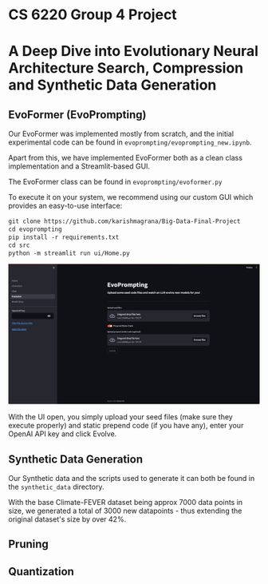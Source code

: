 # CS 6220 Group 4 Project

# A Deep Dive into Evolutionary Neural Architecture Search, Compression and Synthetic Data Generation

## EvoFormer (EvoPrompting)

Our EvoFormer was implemented mostly from scratch, and the initial experimental code can be found in `evoprompting/evoprompting_new.ipynb`.

Apart from this, we have implemented EvoFormer both as a clean class implementation and a Streamlit-based GUI.

The EvoFormer class can be found in `evoprompting/evoformer.py`

To execute it on your system, we recommend using our custom GUI which provides an easy-to-use interface:

```
git clone https://github.com/karishmagrana/Big-Data-Final-Project
cd evoprompting
pip install -r requirements.txt
cd src
python -m streamlit run ui/Home.py
```

![evo](assets/evo.png)

With the UI open, you simply upload your seed files (make sure they execute properly) and static prepend code (if you have any), enter your OpenAI API key and click Evolve.

## Synthetic Data Generation

Our Synthetic data and the scripts used to generate it can both be found in the `synthetic_data` directory.

With the base Climate-FEVER dataset being approx 7000 data points in size, we generated a total of 3000 new datapoints - thus extending the original dataset's size by over 42%.

## Pruning

## Quantization
